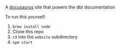 A [docusaurus](https://docusaurus.io/en/) site that powers the dbt documentation

To run this yourself:
1. `brew install node`
2. Clone this repo
3. `cd` into the `website` subdirectory
4. `npm start`
